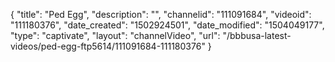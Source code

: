 {
    "title": "Ped Egg",
    "description": "",
    "channelid": "111091684",
    "videoid": "111180376",
    "date_created": "1502924501",
    "date_modified": "1504049177",
    "type": "captivate",
    "layout": "channelVideo",
    "url": "\/bbbusa-latest-videos\/ped-egg-ftp5614\/111091684-111180376"
}